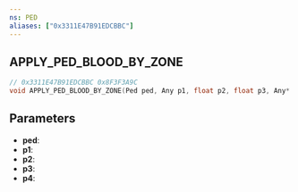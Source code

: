 ```yaml
---
ns: PED
aliases: ["0x3311E47B91EDCBBC"]
---
```

## APPLY_PED_BLOOD_BY_ZONE

```c
// 0x3311E47B91EDCBBC 0x8F3F3A9C
void APPLY_PED_BLOOD_BY_ZONE(Ped ped, Any p1, float p2, float p3, Any* p4);
```


## Parameters
* **ped**: 
* **p1**: 
* **p2**: 
* **p3**: 
* **p4**: 

